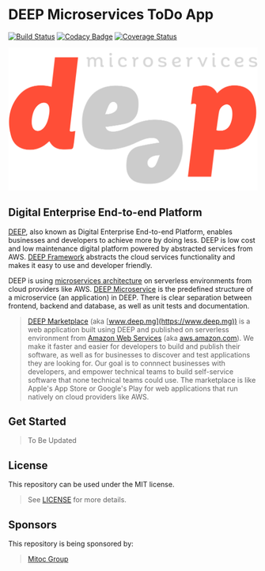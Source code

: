 DEEP Microservices ToDo App
===========================

[![Build Status](https://travis-ci.org/MitocGroup/deep-microservices-todo-app.svg)](https://travis-ci.org/MitocGroup/deep-microservices-todo-app)
[![Codacy Badge](https://api.codacy.com/project/badge/d3dd5bd83d75491dbd3bd1f935d8a7fb)](https://www.codacy.com/app/devs-deep/deep-microservices-todo-app)
[![Coverage Status](https://coveralls.io/repos/MitocGroup/deep-microservices-todo-app/badge.svg?service=github&t=eBt0EE)](https://coveralls.io/github/MitocGroup/deep-microservices-todo-app)

![Digital Enterprise End-to-end Platform Microservices](src/DeepNgToDo/Frontend/img/logo.png)

## Digital Enterprise End-to-end Platform

[DEEP](https://github.com/MitocGroup/deep), also known as Digital Enterprise End-to-end Platform, enables businesses and developers to achieve more by doing less. DEEP is low cost and low maintenance digital platform powered by abstracted services from AWS. [DEEP Framework](https://github.com/MitocGroup/deep) abstracts the cloud services functionality and makes it easy to use and developer friendly.

DEEP is using [microservices architecture](https://en.wikipedia.org/wiki/Microservices) on serverless environments from cloud providers like AWS. [DEEP Microservice](docs/microservice.md) is the predefined structure of a microservice (an application) in DEEP. There is clear separation between frontend, backend and database, as well as unit tests and documentation.

> [DEEP Marketplace](https://www.deep.mg) (aka [www.deep.mg](https://www.deep.mg)) is a web application built using DEEP and published on serverless environment from [Amazon Web Services](https://aws.amazon.com) (aka [aws.amazon.com](https://aws.amazon.com)). We make it faster and easier for developers to build and publish their software, as well as for businesses to discover and test applications they are looking for. Our goal is to connnect businesses with developers, and empower technical teams to build self-service software that none technical teams could use. The marketplace is like Apple's App Store or Google's Play for web applications that run natively on cloud providers like AWS.

## Get Started

> To Be Updated

## License

This repository can be used under the MIT license.
> See [LICENSE](LICENSE) for more details.

## Sponsors

This repository is being sponsored by:
> [Mitoc Group](http://www.mitocgroup.com)
